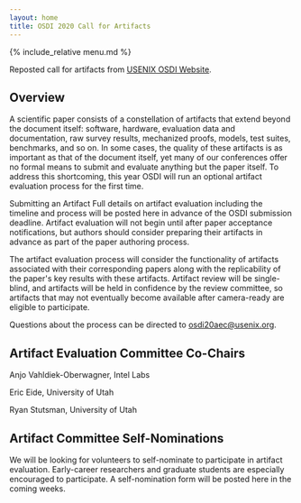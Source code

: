 ```yaml
---
layout: home
title: OSDI 2020 Call for Artifacts
---
```


{% include_relative menu.md %}

Reposted call for artifacts from [USENIX OSDI
Website](https://www.usenix.org/conference/osdi20/call-for-artifacts).

## Overview

A scientific paper consists of a constellation of artifacts that extend beyond the document itself: software, hardware, evaluation data and documentation, raw survey results, mechanized proofs, models, test suites, benchmarks, and so on. In some cases, the quality of these artifacts is as important as that of the document itself, yet many of our conferences offer no formal means to submit and evaluate anything but the paper itself. To address this shortcoming, this year OSDI will run an optional artifact evaluation process for the first time.

Submitting an Artifact
Full details on artifact evaluation including the timeline and process will be posted here in advance of the OSDI submission deadline. Artifact evaluation will not begin until after paper acceptance notifications, but authors should consider preparing their artifacts in advance as part of the paper authoring process.

The artifact evaluation process will consider the functionality of artifacts associated with their corresponding papers along with the replicability of the paper's key results with these artifacts. Artifact review will be single-blind, and artifacts will be held in confidence by the review committee, so artifacts that may not eventually become available after camera-ready are eligible to participate.

Questions about the process can be directed to osdi20aec@usenix.org.

## Artifact Evaluation Committee Co-Chairs

Anjo Vahldiek-Oberwagner, Intel Labs

Eric Eide, University of Utah

Ryan Stutsman, University of Utah

## Artifact Committee Self-Nominations

We will be looking for volunteers to self-nominate to participate in artifact evaluation. Early-career researchers and graduate students are especially encouraged to participate. A self-nomination form will be posted here in the coming weeks.